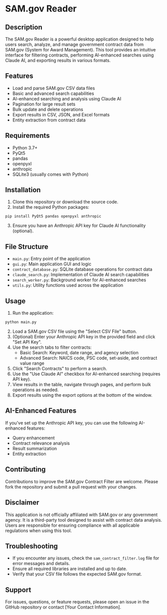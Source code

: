 # SAM.gov Reader

## Description

The SAM.gov Reader is a powerful desktop application designed to help users search, analyze, and manage government contract data from SAM.gov (System for Award Management). This tool provides an intuitive interface for filtering contracts, performing AI-enhanced searches using Claude AI, and exporting results in various formats.

## Features

- Load and parse SAM.gov CSV data files
- Basic and advanced search capabilities
- AI-enhanced searching and analysis using Claude AI
- Pagination for large result sets
- Bulk update and delete operations
- Export results in CSV, JSON, and Excel formats
- Entity extraction from contract data

## Requirements

- Python 3.7+
- PyQt5
- pandas
- openpyxl
- anthropic
- SQLite3 (usually comes with Python)

## Installation

1. Clone this repository or download the source code.
2. Install the required Python packages:

```
pip install PyQt5 pandas openpyxl anthropic
```

3. Ensure you have an Anthropic API key for Claude AI functionality (optional).

## File Structure

- `main.py`: Entry point of the application
- `gui.py`: Main application GUI and logic
- `contract_database.py`: SQLite database operations for contract data
- `claude_search.py`: Implementation of Claude AI search capabilities
- `search_worker.py`: Background worker for AI-enhanced searches
- `utils.py`: Utility functions used across the application

## Usage

1. Run the application:

```
python main.py
```

2. Load a SAM.gov CSV file using the "Select CSV File" button.
3. (Optional) Enter your Anthropic API key in the provided field and click "Set API Key".
4. Use the search tabs to filter contracts:
   - Basic Search: Keyword, date range, and agency selection
   - Advanced Search: NAICS code, PSC code, set-aside, and contract value range
5. Click "Search Contracts" to perform a search.
6. Use the "Use Claude AI" checkbox for AI-enhanced searching (requires API key).
7. View results in the table, navigate through pages, and perform bulk operations as needed.
8. Export results using the export options at the bottom of the window.

## AI-Enhanced Features

If you've set up the Anthropic API key, you can use the following AI-enhanced features:

- Query enhancement
- Contract relevance analysis
- Result summarization
- Entity extraction

## Contributing

Contributions to improve the SAM.gov Contract Filter are welcome. Please fork the repository and submit a pull request with your changes.

## Disclaimer

This application is not officially affiliated with SAM.gov or any government agency. It is a third-party tool designed to assist with contract data analysis. Users are responsible for ensuring compliance with all applicable regulations when using this tool.

## Troubleshooting

- If you encounter any issues, check the `sam_contract_filter.log` file for error messages and details.
- Ensure all required libraries are installed and up to date.
- Verify that your CSV file follows the expected SAM.gov format.

## Support

For issues, questions, or feature requests, please open an issue in the GitHub repository or contact [Your Contact Information].
